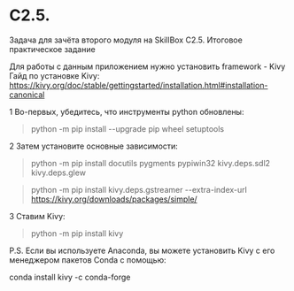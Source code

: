# C2.5.

Задача для зачёта второго модуля на SkillBox C2.5. Итоговое практическое задание

Для работы с данным приложением нужно установить framework - Kivy
Гайд по установке Kivy:
https://kivy.org/doc/stable/gettingstarted/installation.html#installation-canonical


1 Во-первых, убедитесь, что инструменты python обновлены:

>python -m pip install --upgrade pip wheel setuptools



2 Затем установите основные зависимости:

>python -m pip install docutils pygments pypiwin32 kivy.deps.sdl2 kivy.deps.glew

>python -m pip install kivy.deps.gstreamer --extra-index-url https://kivy.org/downloads/packages/simple/

3 Ставим Kivy:
>python -m pip install kivy



P.S. Если вы используете Anaconda, вы можете установить Kivy с его менеджером пакетов Conda с помощью:

conda install kivy -c conda-forge
